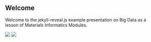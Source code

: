 ## Welcome

Welcome to the jekyll-reveal.js example presentation on Big Data as a lesson of Materials Informatics Modules.

<img src="http://ahafeez7.github.io/jekyll-revealjs/img/big_data.jpg">
<img src="https://matin-hub.github.io/project-pages/img//home-bg.jpg">
